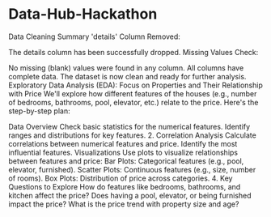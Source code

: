 # Data-Hub-Hackathon
Data Cleaning Summary
'details' Column Removed:

The details column has been successfully dropped.
Missing Values Check:

No missing (blank) values were found in any column. All columns have complete data.
The dataset is now clean and ready for further analysis.
Exploratory Data Analysis (EDA): Focus on Properties and Their Relationship with Price
We'll explore how different features of the houses (e.g., number of bedrooms, bathrooms, pool, elevator, etc.) relate to the price. Here's the step-by-step plan:

Data Overview
Check basic statistics for the numerical features.
Identify ranges and distributions for key features.
2. Correlation Analysis
Calculate correlations between numerical features and price.
Identify the most influential features.
 Visualizations
Use plots to visualize relationships between features and price:
Bar Plots: Categorical features (e.g., pool, elevator, furnished).
Scatter Plots: Continuous features (e.g., size, number of rooms).
Box Plots: Distribution of price across categories.
4. Key Questions to Explore
How do features like bedrooms, bathrooms, and kitchen affect the price?
Does having a pool, elevator, or being furnished impact the price?
What is the price trend with property size and age?


